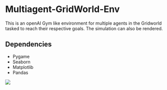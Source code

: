 # Multiagent-GridWorld-Env
This is an openAI Gym like environment for multiple agents in the Gridworld tasked to reach their respective goals. The simulation can also be rendered.

## Dependencies
* Pygame
* Seaborn
* Matplotlib
* Pandas

![](demo.gif=250x250)
